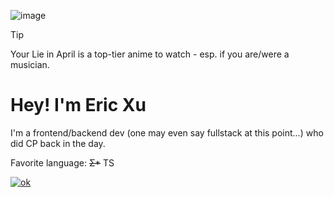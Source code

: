 ![image](https://github.com/user-attachments/assets/044fb4cd-f39f-4765-99a5-6036a45ae7e2)


> [!TIP]
> Your Lie in April is a top-tier anime to watch - esp. if you are/were a musician. 

# Hey! I'm Eric Xu
I'm a frontend/backend dev (one may even say fullstack at this point...) who did CP back in the day.



Favorite language: ~~Σ*~~ TS



[![ok](https://github-readme-stats.vercel.app/api/top-langs?username=cirex-web)](https://www.tomorrowtides.com/j2213.html)


